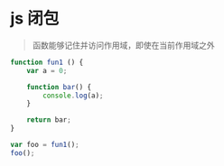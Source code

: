 # js 闭包
> 函数能够记住并访问作用域，即使在当前作用域之外

``` js
function fun1 () {
	var a = 0;

	function bar() {
		console.log(a);
	}

	return bar;
}

var foo = fun1();
foo();
```